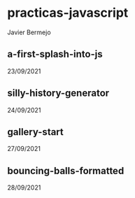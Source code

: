 # practicas-javascript
Javier Bermejo

## a-first-splash-into-js
23/09/2021

## silly-history-generator
24/09/2021

## gallery-start
27/09/2021

## bouncing-balls-formatted
28/09/2021